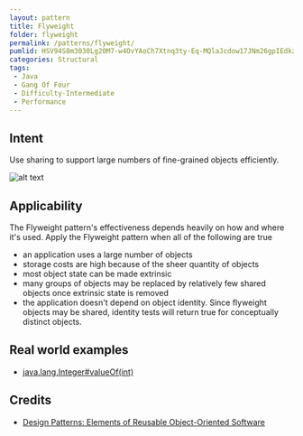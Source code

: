 ```yaml
---
layout: pattern
title: Flyweight
folder: flyweight
permalink: /patterns/flyweight/
pumlid: HSV94S8m3030Lg20M7-w4OvYAoCh7Xtnq3ty-Eq-MQlaJcdow17JNm26gpIEdkzqidffa4Qfrm2MN1XeSEADsqxEJRU94MJgCD1_W4C-YxZr08hwNqaRPUQGBm00
categories: Structural
tags: 
 - Java
 - Gang Of Four
 - Difficulty-Intermediate
 - Performance
---
```


## Intent
Use sharing to support large numbers of fine-grained objects
efficiently.

![alt text](./etc/flyweight_1.png "Flyweight")

## Applicability
The Flyweight pattern's effectiveness depends heavily on how
and where it's used. Apply the Flyweight pattern when all of the following are
true

* an application uses a large number of objects
* storage costs are high because of the sheer quantity of objects
* most object state can be made extrinsic
* many groups of objects may be replaced by relatively few shared objects once extrinsic state is removed
* the application doesn't depend on object identity. Since flyweight objects may be shared, identity tests will return true for conceptually distinct objects.

## Real world examples

* [java.lang.Integer#valueOf(int)](http://docs.oracle.com/javase/8/docs/api/java/lang/Integer.html#valueOf%28int%29)

## Credits

* [Design Patterns: Elements of Reusable Object-Oriented Software](http://www.amazon.com/Design-Patterns-Elements-Reusable-Object-Oriented/dp/0201633612)
